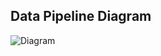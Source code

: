 ## Data Pipeline Diagram 
![Diagram](https://github.com/DenysBosiak/de-projects/tree/main/city_weather_data/images/schema.png)